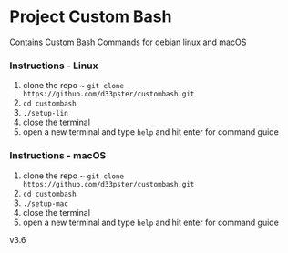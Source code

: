 # Project Custom Bash
Contains Custom Bash Commands for debian linux and macOS

### Instructions - Linux
1. clone the repo ~ ```git clone https://github.com/d33pster/custombash.git```
2. ```cd custombash``` 
3. ```./setup-lin```
4. close the terminal
5. open a new terminal and type ```help``` and hit enter for command guide

### Instructions - macOS
1. clone the repo ~ ```git clone https://github.com/d33pster/custombash.git```
2. ```cd custombash```
3. ```./setup-mac```
4. close the terminal
5. open a new terminal and type ```help``` and hit enter for command guide

v3.6
